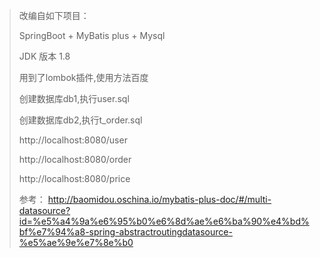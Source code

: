 

> 改编自如下项目：
> 
> SpringBoot + MyBatis plus + Mysql
> 
> JDK 版本 1.8
> 
> 用到了lombok插件,使用方法百度
> 
> 创建数据库db1,执行user.sql
> 
> 创建数据库db2,执行t_order.sql
> 
> http://localhost:8080/user
> 
> http://localhost:8080/order
> 
> http://localhost:8080/price
> 
> 参考：
>     http://baomidou.oschina.io/mybatis-plus-doc/#/multi-datasource?id=%e5%a4%9a%e6%95%b0%e6%8d%ae%e6%ba%90%e4%bd%bf%e7%94%a8-spring-abstractroutingdatasource-%e5%ae%9e%e7%8e%b0